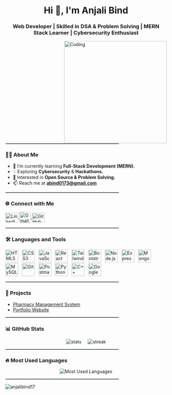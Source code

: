 <h1 align="center" >Hi 👋, I'm Anjali Bind </h1>
<h3 align="center" >Web Developer | Skilled in DSA & Problem Solving | MERN Stack Learner | Cybersecurity Enthusiast</h3>

<img align="right" alt="Coding" width="320" src="https://user-images.githubusercontent.com/125878564/258871853-20e24ac8-354d-4ec0-8f25-ef158aec9420.gif" />

<hr style="width:70%; margin-left:0; border:0.5px solid #bbb;" />

### 👩‍💻 About Me  
- 🌱 I’m currently learning **Full-Stack Development (MERN).**  
- 💡 Exploring **Cybersecurity** & **Hackathons.**  
- 🚀 Interested in **Open Source & Problem Solving.**  
- 📫 Reach me at **abind0173@gmail.com**

<hr style="width:70%; margin-left:0; border:0.5px solid #bbb;" />

### 🌐 Connect with Me  
<p align="left">
  <a href="https://www.linkedin.com/in/anjali-bind/" target="_blank">
    <img align="center" src="https://raw.githubusercontent.com/rahuldkjain/github-profile-readme-generator/master/src/images/icons/Social/linked-in-alt.svg" alt="LinkedIn" height="30" width="40" />
  </a>
  <a href="mailto:abind0173@gmail.com" target="_blank">
    <img align="center" src="https://upload.wikimedia.org/wikipedia/commons/4/4e/Gmail_Icon.png" alt="Gmail" height="35" width="35" />
  </a>
  <a href="https://github.com/anjalibind17" target="_blank">
    <img align="center" src="https://raw.githubusercontent.com/rahuldkjain/github-profile-readme-generator/master/src/images/icons/Social/github.svg" alt="GitHub" height="30" width="40" />
  </a>
</p>

<hr style="width:70%; margin-left:0; border:0.5px solid #bbb;" />

### 🛠️ Languages and Tools  
<p align="left"> 
  <a href="https://www.w3.org/html/" target="_blank"><img src="https://skillicons.dev/icons?i=html" alt="HTML5" width="40" height="40"/></a>&nbsp;&nbsp;
  <a href="https://www.w3schools.com/css/" target="_blank"><img src="https://skillicons.dev/icons?i=css" alt="CSS3" width="40" height="40"/></a>&nbsp;&nbsp;
  <a href="https://developer.mozilla.org/en-US/docs/Web/JavaScript" target="_blank"><img src="https://skillicons.dev/icons?i=javascript" alt="JavaScript" width="40" height="40"/></a>&nbsp;&nbsp;
  <a href="https://reactjs.org/" target="_blank"><img src="https://skillicons.dev/icons?i=react" alt="React" width="40" height="40"/></a>&nbsp;&nbsp;
  <a href="https://tailwindcss.com/" target="_blank"><img src="https://skillicons.dev/icons?i=tailwind" alt="TailwindCSS" width="40" height="40"/></a>&nbsp;&nbsp;
  <a href="https://getbootstrap.com" target="_blank"><img src="https://skillicons.dev/icons?i=bootstrap" alt="Bootstrap" width="40" height="40"/></a>&nbsp;&nbsp;
  <a href="https://nodejs.org" target="_blank"><img src="https://skillicons.dev/icons?i=nodejs" alt="Node.js" width="40" height="40"/></a>&nbsp;&nbsp;
  <a href="https://expressjs.com" target="_blank"><img src="https://skillicons.dev/icons?i=express" alt="Express.js" width="40" height="40"/></a>&nbsp;&nbsp;
  <a href="https://www.mongodb.com/" target="_blank"><img src="https://skillicons.dev/icons?i=mongodb" alt="MongoDB" width="40" height="40"/></a>&nbsp;&nbsp;
  <a href="https://www.mysql.com/" target="_blank"><img src="https://skillicons.dev/icons?i=mysql" alt="MySQL" width="40" height="40"/></a>&nbsp;&nbsp;
  <a href="https://git-scm.com/" target="_blank"><img src="https://skillicons.dev/icons?i=git" alt="Git" width="40" height="40"/></a>&nbsp;&nbsp;
  <a href="https://postman.com" target="_blank"><img src="https://skillicons.dev/icons?i=postman" alt="Postman" width="40" height="40"/></a>&nbsp;&nbsp;
  <a href="https://www.python.org" target="_blank"><img src="https://skillicons.dev/icons?i=python" alt="Python" width="40" height="40"/></a>&nbsp;&nbsp;
  <a href="https://www.w3schools.com/cpp/" target="_blank"><img src="https://skillicons.dev/icons?i=cpp" alt="C++" width="40" height="40"/></a>&nbsp;&nbsp;
  <a href="https://cloud.google.com" target="_blank"><img src="https://skillicons.dev/icons?i=gcp" alt="Google Cloud" width="40" height="40"/></a>
</p>

<hr style="width:70%; margin-left:0; border:0.5px solid #bbb;" />

### 🚀 Projects  
- [Pharmacy Management System](https://github.com/anjalibind17/pharmacy-management)  
- [Portfolio Website](https://anjalibind17.github.io/)  

<hr style="width:70%; margin-left:0; border:0.5px solid #bbb;" />

### 📊 GitHub Stats  
<div align="center" style="display: flex; justify-content: center; gap: 20px; flex-wrap: wrap;">
  <img src="https://github-readme-stats.vercel.app/api?username=anjalibind17&show_icons=true&theme=tokyonight" alt="stats" />
  <img src="https://github-readme-streak-stats.herokuapp.com/?user=anjalibind17&theme=tokyonight" alt="streak" />
</div>

<hr style="width:70%; margin-left:0; border:0.5px solid #bbb;" />

### 🔥 Most Used Languages  
<p align="center">
  <img src="https://github-readme-stats.vercel.app/api/top-langs/?username=anjalibind17&layout=compact&theme=tokyonight" alt="Most Used Languages" />
</p>

<hr style="width:70%; margin-left:0; border:0.5px solid #bbb;" />

<p align="left">
  <img src="https://komarev.com/ghpvc/?username=anjalibind17&label=Profile%20views&color=0e75b6&style=flat" alt="anjalibind17" />
</p>
